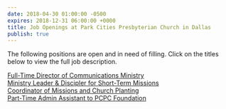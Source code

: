 ```yaml
---
date: 2018-04-30 01:00:00 -0500
expires: 2018-12-31 06:00:00 +0000
title: Job Openings at Park Cities Presbyterian Church in Dallas
publish: true
---
```

The following positions are open and in need of filling. Click on the titles below to view the full job description.

[Full-Time Director of Communications Ministry](https://jobsatpcpc.org/job-description/201/ "Director of Communications Ministry - Job Opening at PCPC - Dallas")  
[Ministry Leader & Discipler for Short-Term Missions](https://jobsatpcpc.org/job-description/133/)  
[Coordinator of Missions and Church Planting](https://jobsatpcpc.org/job-description/106/)  
[Part-Time Admin Assistant to PCPC Foundation](https://jobsatpcpc.org/job-description/171/ "Part-Time Admin Assistant to PCPC Foundation")